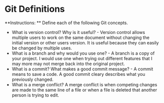 # Git Definitions

**Instructions: ** Define each of the following Git concepts.

* What is version control?  Why is it useful? - Version control allows multiple users to work on the same document without changing the initial version or other users version. It is useful because they can easily be changed by multiple uses.
* What is a branch and why would you use one? - A branch is a copy of your project. I would use one when trying out different features that I may more may not merge back into the original project.
* What is a commit? What makes a good commit message? - A commit means to save a code. A good commit cleary describes what you previously changed.
* What is a merge conflict? A merge conflict is when competing changes are made to the same line of a file or when a file is deleted that another person is trying to edit.
